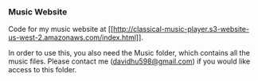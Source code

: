 ### Music Website ###

Code for my music website at [[http://classical-music-player.s3-website-us-west-2.amazonaws.com/index.html]].

In order to use this, you also need the Music folder, which contains all the music files. Please contact me
(davidhu598@gmail.com) if you would like access to this folder.